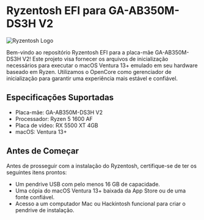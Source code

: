 # Ryzentosh EFI para GA-AB350M-DS3H V2

![Ryzentosh Logo](ryzentosh_logo.png)

Bem-vindo ao repositório Ryzentosh EFI para a placa-mãe GA-AB350M-DS3H V2! Este projeto visa fornecer os arquivos de inicialização necessários para executar o macOS Ventura 13+ emulado em seu hardware baseado em Ryzen. Utilizamos o OpenCore como gerenciador de inicialização para garantir uma experiência mais estável e confiável.

## Especificações Suportadas

- Placa-mãe: GA-AB350M-DS3H V2
- Processador: Ryzen 5 1600 AF
- Placa de vídeo: RX 5500 XT 4GB
- macOS: Ventura 13+

## Antes de Começar

Antes de prosseguir com a instalação do Ryzentosh, certifique-se de ter os seguintes itens prontos:

- Um pendrive USB com pelo menos 16 GB de capacidade.
- Uma cópia do macOS Ventura 13+ baixada da App Store ou de uma fonte confiável.
- Acesso a um computador Mac ou Hackintosh funcional para criar o pendrive de instalação.
